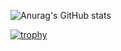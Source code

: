 

![Anurag's GitHub stats](https://github-readme-stats.vercel.app/api?username=mrmundt&count_private=true&show_icons=true&theme=radical) 

[![trophy](https://github-profile-trophy.vercel.app/?username=mrmundt&theme=onedark&row=2&column=4)](https://github.com/ryo-ma/github-profile-trophy)
